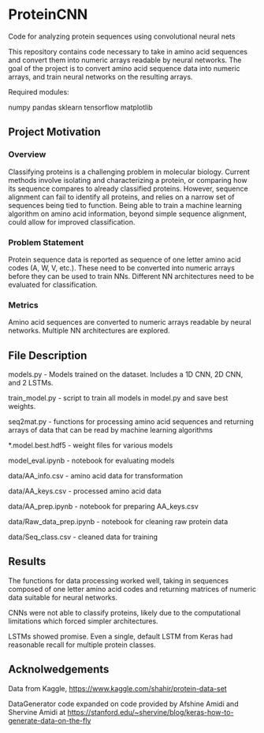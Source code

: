 # ProteinCNN
Code for analyzing protein sequences using convolutional neural nets 

This repository contains code necessary to take in amino
acid sequences and convert them into numeric arrays readable
by neural networks. The goal of the project is to convert amino acid 
sequence data into numeric arrays, and train neural networks on
the resulting arrays. 

Required modules:

numpy
pandas
sklearn
tensorflow
matplotlib

## Project Motivation

### Overview
Classifying proteins is a challenging problem in molecular biology.
Current methods involve isolating and characterizing a protein,
or comparing how its sequence compares to already classified
proteins. However, sequence alignment can fail to identify all
proteins, and relies on a narrow set of sequences being tied to
function. Being able to train a machine learning algorithm
on amino acid information, beyond simple sequence alignment,
could allow for improved classification.

### Problem Statement
Protein sequence data is reported as sequence of one letter
amino acid codes (A, W, V, etc.). These need to be converted
into numeric arrays before they can be used to train NNs.
Different NN architectures need to be evaluated for classification.

### Metrics
Amino acid sequences are converted to numeric
arrays readable by neural networks. Multiple NN architectures
are explored. 

## File Description

models.py - Models trained on the dataset. Includes a 1D CNN, 2D CNN, and 2 LSTMs.

train_model.py - script to train all models in model.py and save
best weights.

seq2mat.py - functions for processing amino acid sequences and returning arrays of data that can be read by machine learning
algorithms

\*.model.best.hdf5 - weight files for various models

model_eval.ipynb - notebook for evaluating models

data/AA_info.csv - amino acid data for transformation

data/AA_keys.csv - processed amino acid data

data/AA_prep.ipynb - notebook for preparing AA_keys.csv

data/Raw_data_prep.ipynb - notebook for cleaning raw protein data

data/Seq_class.csv - cleaned data for training

## Results

The functions for data processing worked well, taking in sequences
composed of one letter amino acid codes and returning matrices
of numeric data suitable for neural networks.

CNNs were not able to classify proteins, likely due to the
computational limitations which forced simpler architectures.

LSTMs showed promise. Even a single, default LSTM from Keras
had reasonable recall for multiple protein classes.

## Acknolwedgements

Data from Kaggle, https://www.kaggle.com/shahir/protein-data-set

DataGenerator code expanded on code provided by Afshine Amidi and Shervine Amidi at https://stanford.edu/~shervine/blog/keras-how-to-generate-data-on-the-fly

